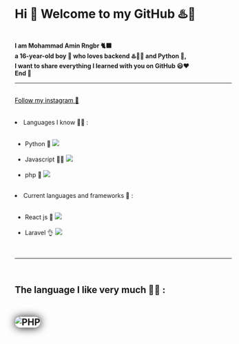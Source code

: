 <html>
<h1> Hi 👋 Welcome to my GitHub ♨️🕺 </h1>
<br>
<b>
I am Mohammad Amin Rngbr 🐈‍⬛
<br>
a 16-year-old boy 👦 who loves backend ♨️👨‍💻 and Python 🐍, 
<br>
I want to share everything I learned with you on GitHub 😃❤
<br>
End 🌹
</b>
<hr>
<br>
<a style="color:black" href="https://instagram.com/xdeveloper2022">Follow my instagram 🤍</a>
<br>
<br>
<br>
<li>Languages ​​I know 👨‍💻 :</li>
<ul>
<br>
<li>Python 🐍 <img src="https://img.shields.io/badge/python-%23E34F26.svg?style=for-the-badge&logo=python&logoColor=green"></li>
<br>
<li>Javascript 👨‍🔧 <img src="https://img.shields.io/badge/javascript-%23E34F26.svg?style=for-the-badge&logo=javascript&logoColor=yellow"></li>
<br>
<li>php 🐘 <img src="https://img.shields.io/badge/php-%23E34F26.svg?style=for-the-badge&logo=php&logoColor=blue"></li>
</ul>
<br>
<li>Current languages ​​and frameworks 🦄 :</li>
<ul>
<br>
<li>React js 🤯 <img src="https://img.shields.io/badge/react-%23E34F26.svg?style=for-the-badge&logo=react&logoColor=darkblue"></li>
<br>
<li>Laravel 👌 <img src="https://img.shields.io/badge/Laravel-%23E34F26.svg?style=for-the-badge&logo=Laravel&logoColor=black"></li>
</ul>
<br>
<hr>
<br>
<h2> The language I like very much 🤩😍 :
<br>
<br>
<br>
<img style="border-radius:30px; box-shadow:black 0.5px 0.5px 20px 0px;" alt="PHP" src="https://static.radib.com/uploadcenter/upload/838354558php-programming-language.jpg"></img>
<br>
<br>
</html>

